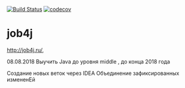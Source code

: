 [![Build Status](https://travis-ci.org/ikibis/job4j.svg?branch=master)](https://travis-ci.org/ikibis/job4j)
[![codecov](https://codecov.io/gh/ikibis/job4j/branch/master/graph/badge.svg)](https://codecov.io/gh/ikibis/job4j)

# job4j

http://job4j.ru/, 

08.08.2018
Выучить Java до уровня middle , до конца 2018 года

Создание новых веток через IDEA
Объединение зафиксированных измененЕй